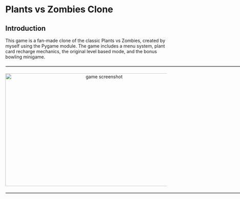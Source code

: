 # Plants vs Zombies Clone

## Introduction

This game is a fan-made clone of the classic Plants vs Zombies, created by myself using the Pygame module. The game includes a menu system, plant card recharge mechanics, the original level based mode, and the bonus bowling minigame.

<div align="center">
  <hr style="width: 794px; border: 1px solid #ccc; margin: 20px auto;" />
  <img src="https://github.com/user-attachments/assets/00c0a8cc-d70e-44c9-a42b-fb670d3ccb6c" width="600" height="353" alt="game screenshot" />
  <hr style="width: 794px; border: 1px solid #ccc; margin: 20px auto;" />
</div>



